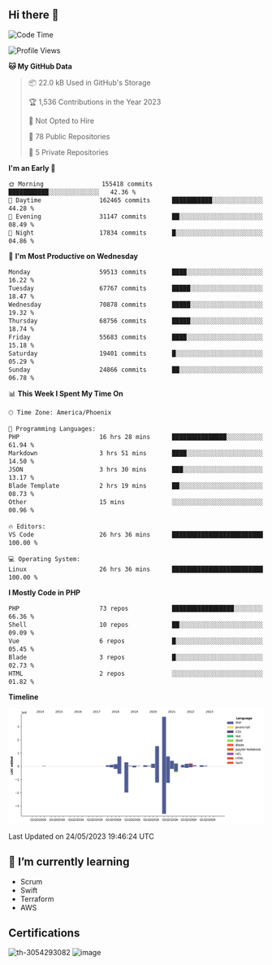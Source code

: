 ## Hi there 👋

<!--START_SECTION:waka-->
![Code Time](http://img.shields.io/badge/Code%20Time-8%2C321%20hrs%2022%20mins-blue)

![Profile Views](http://img.shields.io/badge/Profile%20Views-0-blue)

**🐱 My GitHub Data** 

> 📦 22.0 kB Used in GitHub's Storage 
 > 
> 🏆 1,536 Contributions in the Year 2023
 > 
> 🚫 Not Opted to Hire
 > 
> 📜 78 Public Repositories 
 > 
> 🔑 5 Private Repositories 
 > 
**I'm an Early 🐤** 

```text
🌞 Morning                155418 commits      ███████████░░░░░░░░░░░░░░   42.36 % 
🌆 Daytime                162465 commits      ███████████░░░░░░░░░░░░░░   44.28 % 
🌃 Evening                31147 commits       ██░░░░░░░░░░░░░░░░░░░░░░░   08.49 % 
🌙 Night                  17834 commits       █░░░░░░░░░░░░░░░░░░░░░░░░   04.86 % 
```
📅 **I'm Most Productive on Wednesday** 

```text
Monday                   59513 commits       ████░░░░░░░░░░░░░░░░░░░░░   16.22 % 
Tuesday                  67767 commits       █████░░░░░░░░░░░░░░░░░░░░   18.47 % 
Wednesday                70878 commits       █████░░░░░░░░░░░░░░░░░░░░   19.32 % 
Thursday                 68756 commits       █████░░░░░░░░░░░░░░░░░░░░   18.74 % 
Friday                   55683 commits       ████░░░░░░░░░░░░░░░░░░░░░   15.18 % 
Saturday                 19401 commits       █░░░░░░░░░░░░░░░░░░░░░░░░   05.29 % 
Sunday                   24866 commits       ██░░░░░░░░░░░░░░░░░░░░░░░   06.78 % 
```


📊 **This Week I Spent My Time On** 

```text
🕑︎ Time Zone: America/Phoenix

💬 Programming Languages: 
PHP                      16 hrs 28 mins      ███████████████░░░░░░░░░░   61.94 % 
Markdown                 3 hrs 51 mins       ████░░░░░░░░░░░░░░░░░░░░░   14.50 % 
JSON                     3 hrs 30 mins       ███░░░░░░░░░░░░░░░░░░░░░░   13.17 % 
Blade Template           2 hrs 19 mins       ██░░░░░░░░░░░░░░░░░░░░░░░   08.73 % 
Other                    15 mins             ░░░░░░░░░░░░░░░░░░░░░░░░░   00.96 % 

🔥 Editors: 
VS Code                  26 hrs 36 mins      █████████████████████████   100.00 % 

💻 Operating System: 
Linux                    26 hrs 36 mins      █████████████████████████   100.00 % 
```

**I Mostly Code in PHP** 

```text
PHP                      73 repos            █████████████████░░░░░░░░   66.36 % 
Shell                    10 repos            ██░░░░░░░░░░░░░░░░░░░░░░░   09.09 % 
Vue                      6 repos             █░░░░░░░░░░░░░░░░░░░░░░░░   05.45 % 
Blade                    3 repos             █░░░░░░░░░░░░░░░░░░░░░░░░   02.73 % 
HTML                     2 repos             ░░░░░░░░░░░░░░░░░░░░░░░░░   01.82 % 
```



**Timeline**

![Lines of Code chart](https://raw.githubusercontent.com/mikebronner/mikebronner/master/assets/bar_graph.png)


 Last Updated on 24/05/2023 19:46:24 UTC
<!--END_SECTION:waka-->

<!--
**mikebronner/mikebronner** is a ✨ _special_ ✨ repository because its `README.md` (this file) appears on your GitHub profile.

Here are some ideas to get you started:

- 🔭 I’m currently working on ...
- 🌱 I’m currently learning ...
- 👯 I’m looking to collaborate on ...
- 🤔 I’m looking for help with ...
- 💬 Ask me about ...
- 📫 How to reach me: ...
- 😄 Pronouns: ...
- ⚡ Fun fact: ...
-->

## 🌱 I’m currently learning

- Scrum
- Swift
- Terraform
- AWS

## Certifications

![th-3054293082](https://user-images.githubusercontent.com/1791050/208267034-c5006f82-ae89-41eb-9478-7106c5aba070.jpg)          ![image](https://user-images.githubusercontent.com/1791050/208267032-13c8c426-f627-448d-b23e-e3dd74b6712a.png)

